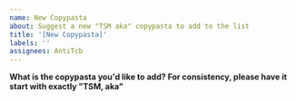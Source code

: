 ```yaml
---
name: New Copypasta
about: Suggest a new "TSM aka" copypasta to add to the list
title: '[New Copypasta]'
labels: ''
assignees: AntiTcb
---
```


**What is the copypasta you'd like to add? For consistency, please have it start with exactly "TSM, aka"**
